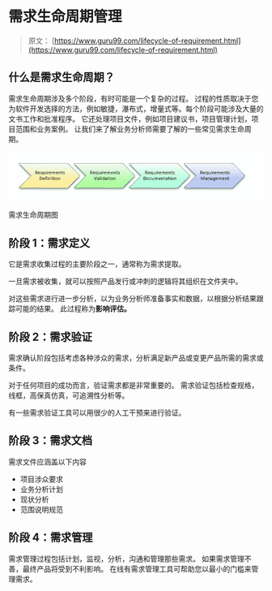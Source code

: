 # 需求生命周期管理

> 原文： [https://www.guru99.com/lifecycle-of-requirement.html](https://www.guru99.com/lifecycle-of-requirement.html)

## 什么是需求生命周期？

需求生命周期涉及多个阶段，有时可能是一个复杂的过程。 过程的性质取决于您为软件开发选择的方法，例如敏捷，瀑布式，增量式等。每个阶段可能涉及大量的文书工作和批准程序。 它还处理项目文件，例如项目建议书，项目管理计划，项目范围和业务案例。 让我们来了解业务分析师需要了解的一些常见需求生命周期。

![Requirement Life Cycle: Validation, Documentation & Management](img/d4f59a50039cc645f32e29f45b439b5b.png "Lifecycle of a Requirement")

需求生命周期图

## 阶段 1：需求定义

它是需求收集过程的主要阶段之一，通常称为需求提取。

一旦需求被收集，就可以按照产品发行或冲刺的逻辑将其组织在文件夹中。

对这些需求进行进一步分析，以为业务分析师准备事实和数据，以根据分析结果跟踪可能的结果。 此过程称为**影响评估。**

## 阶段 2：需求验证

需求确认阶段包括考虑各种涉众的需求，分析满足新产品或变更产品所需的需求或条件。

对于任何项目的成功而言，验证需求都是非常重要的。 需求验证包括检查规格，线框，高保真仿真，可追溯性分析等。

有一些需求验证工具可以用很少的人工干预来进行验证。

## 阶段 3：需求文档

需求文件应涵盖以下内容

*   项目涉众要求
*   业务分析计划
*   现状分析
*   范围说明规范

## 阶段 4：需求管理

需求管理过程包括计划，监视，分析，沟通和管理那些需求。 如果需求管理不善，最终产品将受到不利影响。 在线有需求管理工具可帮助您以最小的门槛来管理需求。